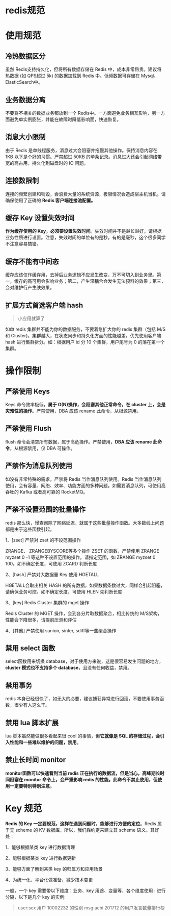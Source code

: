 # redis规范

# 使用规范

## 冷热数据区分

虽然 Redis支持持久化，但将所有数据存储在 Redis 中，成本非常昂贵。建议将热数据 (如 QPS超过 5k) 的数据加载到 Redis 中。低频数据可存储在 Mysql、 ElasticSearch中。

## 业务数据分离

不要将不相关的数据业务都放到一个 Redis中。一方面避免业务相互影响，另一方面避免单实例膨胀，并能在故障时降低影响面，快速恢复。

## 消息大小限制

由于 Redis 是单线程服务，消息过大会阻塞并拖慢其他操作。保持消息内容在 1KB 以下是个好的习惯。严禁超过 50KB 的单条记录。消息过大还会引起网络带宽的高占用，持久化到磁盘时的 IO 问题。

## 连接数限制

连接的频繁创建和销毁，会浪费大量的系统资源，极限情况会造成宿主机当机。请确保使用了正确的 **Redis 客户端连接池配置。**

## 缓存 Key 设置失效时间

**作为缓存使用的 Key，必须要设置失效时间**。失效时间并不是越长越好，请根据业务性质进行设置。注意，失效时间的单位有的是秒，有的是毫秒，这个很多同学不注意容易搞错。

## 缓存不能有中间态

缓存应该仅作缓存用，去掉后业务逻辑不应发生改变，万不可切入到业务里。第一，缓存的高可用会影响业务；第二，产生深耦合会发生无法预料的效果；第三，会对维护行产生肤效果。

## 扩展方式首选客户端 hash

> 小应用就算了

如单 redis 集群并不能为你的数据服务，不要着急扩大你的 redis 集群（包括 M/S 和 Cluster)，集群越大，在状态同步和持久化方面的性能越差。优先使用客户端 hash 进行集群拆分。如：根据用户 id 分 10 个集群，用户尾号为 0 的落在第一个集群。



# 操作限制

## 严禁使用 Keys

Keys 命令效率极低，**属于 O(N)操作，会阻塞其他正常命令，在 cluster 上，会是灾难性的操作**。严禁使用，DBA 应该 rename 此命令，从根源禁用。

## 严禁使用 Flush

flush 命令会清空所有数据，属于高危操作。严禁使用，**DBA 应该 rename 此命令**，从根源禁用，仅 DBA 可操作。

## 严禁作为消息队列使用

如没有非常特殊的需求，严禁将 Redis 当作消息队列使用。Redis 当作消息队列使用，会有容量、网络、效率、功能方面的多种问题。如需要消息队列，可使用高吞吐的 Kafka 或者高可靠的 RocketMQ。

## 严禁不设置范围的批量操作

redis 那么快，慢查询除了网络延迟，就属于这些批量操作函数。大多数线上问题都是由于这些函数引起。

1、[zset] 严禁对 zset 的不设范围操作

ZRANGE、 ZRANGEBYSCORE等多个操作 ZSET 的函数，严禁使用 ZRANGE myzset 0 -1 等这种不设置范围的操作。请指定范围，如 ZRANGE myzset 0 100。如不确定长度，可使用 ZCARD 判断长度

2、[hash] 严禁对大数据量 Key 使用 HGETALL

HGETALL会取出相关 HASH 的所有数据，如果数据条数过大，同样会引起阻塞，请确保业务可控。如不确定长度，可使用 HLEN 先判断长度

3、[key] Redis Cluster 集群的 mget 操作

Redis Cluster 的 MGET 操作，会到各分片取数据聚合，相比传统的 M/S架构，性能会下降很多，请提前压测和评估

4、[其他] 严禁使用 sunion, sinter, sdiff等一些聚合操作

## 禁用 select 函数

select函数用来切换 database，对于使用方来说，这是很容易发生问题的地方，**cluster 模式也不支持多个 database**，且没有任何收益，禁用。

## 禁用事务

redis 本身已经很快了，如无大的必要，建议捕获异常进行回滚，不要使用事务函数，很少有人这么干。

## 禁用 lua 脚本扩展

lua 脚本虽然能做很多看起来很 cool 的事情，但**它就像是 SQL 的存储过程，会引入性能和一些难以维护的问题，禁用**。

## 禁止长时间 monitor

**monitor函数可以快速看到当前 redis 正在执行的数据流，但是当心，高峰期长时间阻塞在 monitor 命令上，会严重影响 redis 的性能。此命令不禁止使用，但使用一定要特别特别注意**。

# Key 规范

**Redis 的 Key 一定要规范，这样在遇到问题时，能够进行方便的定位**。Redis 属于无 scheme 的 KV 数据库，所以，我们靠约定来建立其 scheme 语义。其好处：

1、能够根据某类 key 进行数据清理

2、能够根据某类 key 进行数据更新

3、能够方面了解到某类 key 的归属方和应用场景

4、为统一化、平台化做准备，减少技术变更

一般，一个 key 需要带以下维度：业务、key 用途、变量等，各个维度使用 : 进行分隔，以下是几个 key 的实例:

> user:sex 用户 10002232 的性别
> msg:achi 201712 的用户发言数量排行榜

# 
